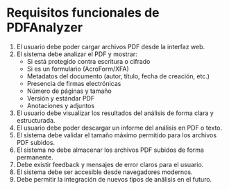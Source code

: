# Requisitos funcionales de PDFAnalyzer

1. El usuario debe poder cargar archivos PDF desde la interfaz web.
2. El sistema debe analizar el PDF y mostrar:
   - Si está protegido contra escritura o cifrado
   - Si es un formulario (AcroForm/XFA)
   - Metadatos del documento (autor, título, fecha de creación, etc.)
   - Presencia de firmas electrónicas
   - Número de páginas y tamaño
   - Versión y estándar PDF
   - Anotaciones y adjuntos
3. El usuario debe visualizar los resultados del análisis de forma clara y estructurada.
4. El usuario debe poder descargar un informe del análisis en PDF o texto.
5. El sistema debe validar el tamaño máximo permitido para los archivos PDF subidos.
6. El sistema no debe almacenar los archivos PDF subidos de forma permanente.
7. Debe existir feedback y mensajes de error claros para el usuario.
8. El sistema debe ser accesible desde navegadores modernos.
9. Debe permitir la integración de nuevos tipos de análisis en el futuro.
